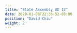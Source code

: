 ```yaml
---
title: "State Assembly AD 17"
date: 2020-01-08T22:36:52-08:00
position: "David Chiu"
weight: 2
---
```


